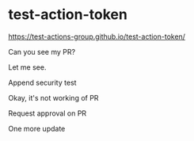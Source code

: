 # test-action-token


https://test-actions-group.github.io/test-action-token/


Can you see my PR?

Let me see.

Append security test

Okay, it's not working of PR

Request approval on PR

One more update

